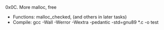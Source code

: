 0x0C. More malloc, free
- Functions: malloc_checked, (and others in later tasks)
- Compile: gcc -Wall -Werror -Wextra -pedantic -std=gnu89 *.c -o test
